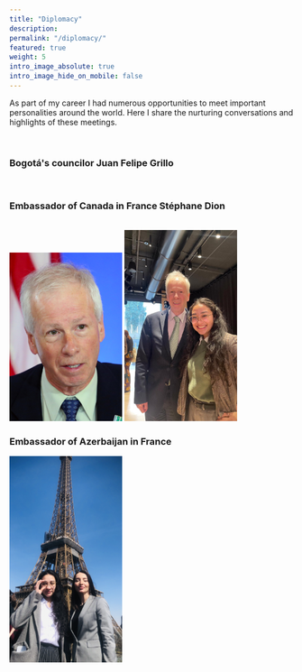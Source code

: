 ```yaml
---
title: "Diplomacy"
description:
permalink: "/diplomacy/"
featured: true
weight: 5
intro_image_absolute: true
intro_image_hide_on_mobile: false
---
```


As part of my career I had numerous opportunities to meet important personalities around the world. Here I share the nurturing conversations and highlights of these meetings.

<br>

### Bogotá's councilor Juan Felipe Grillo

<br>

### Embassador of Canada in France Stéphane Dion

<br>

<img src='/images/france/Canadian_emb_StephaneDion.jpg' width=200 aligned=center>

<img src='/images/france/embassador_sof.jpeg' width=200 aligned=center>
 <br>

### Embassador of Azerbaijan in France <br>

<img src='/images/azerbaijan/az_embassy.png' width=200 aligned=center>
